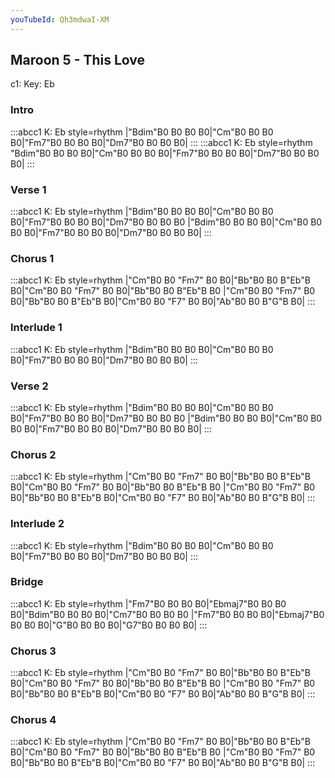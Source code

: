 ```yaml
---
youTubeId: Qh3mdwaI-XM
---
```


## Maroon 5 - This Love

c1: Key: Eb

### Intro

:::abcc1
K: Eb style=rhythm
|"Bdim"B0 B0 B0 B0|"Cm"B0 B0 B0 B0|"Fm7"B0 B0 B0 B0|"Dm7"B0 B0 B0 B0|
:::
:::abcc1
K: Eb style=rhythm
"Bdim"B0 B0 B0 B0|"Cm"B0 B0 B0 B0|"Fm7"B0 B0 B0 B0|"Dm7"B0 B0 B0 B0|
:::

### Verse 1

:::abcc1
K: Eb style=rhythm
|"Bdim"B0 B0 B0 B0|"Cm"B0 B0 B0 B0|"Fm7"B0 B0 B0 B0|"Dm7"B0 B0 B0 B0
|"Bdim"B0 B0 B0 B0|"Cm"B0 B0 B0 B0|"Fm7"B0 B0 B0 B0|"Dm7"B0 B0 B0 B0|
:::

### Chorus 1

:::abcc1
K: Eb style=rhythm
|"Cm"B0 B0 "Fm7" B0 B0|"Bb"B0 B0 B"Eb"B B0|"Cm"B0 B0 "Fm7" B0 B0|"Bb"B0 B0 B"Eb"B B0
|"Cm"B0 B0 "Fm7" B0 B0|"Bb"B0 B0 B"Eb"B B0|"Cm"B0 B0 "F7" B0 B0|"Ab"B0 B0 B"G"B B0|
:::

### Interlude 1

:::abcc1
K: Eb style=rhythm
|"Bdim"B0 B0 B0 B0|"Cm"B0 B0 B0 B0|"Fm7"B0 B0 B0 B0|"Dm7"B0 B0 B0 B0|
:::

### Verse 2

:::abcc1
K: Eb style=rhythm
|"Bdim"B0 B0 B0 B0|"Cm"B0 B0 B0 B0|"Fm7"B0 B0 B0 B0|"Dm7"B0 B0 B0 B0
|"Bdim"B0 B0 B0 B0|"Cm"B0 B0 B0 B0|"Fm7"B0 B0 B0 B0|"Dm7"B0 B0 B0 B0|
:::

### Chorus 2

:::abcc1
K: Eb style=rhythm
|"Cm"B0 B0 "Fm7" B0 B0|"Bb"B0 B0 B"Eb"B B0|"Cm"B0 B0 "Fm7" B0 B0|"Bb"B0 B0 B"Eb"B B0
|"Cm"B0 B0 "Fm7" B0 B0|"Bb"B0 B0 B"Eb"B B0|"Cm"B0 B0 "F7" B0 B0|"Ab"B0 B0 B"G"B B0|
:::

### Interlude 2

:::abcc1
K: Eb style=rhythm
|"Bdim"B0 B0 B0 B0|"Cm"B0 B0 B0 B0|"Fm7"B0 B0 B0 B0|"Dm7"B0 B0 B0 B0|
:::

### Bridge

:::abcc1
K: Eb style=rhythm
|"Fm7"B0 B0 B0 B0|"Ebmaj7"B0 B0 B0 B0|"Bdim"B0 B0 B0 B0|"Cm7"B0 B0 B0 B0
|"Fm7"B0 B0 B0 B0|"Ebmaj7"B0 B0 B0 B0|"G"B0 B0 B0 B0|"G7"B0 B0 B0 B0|
:::

### Chorus 3

:::abcc1
K: Eb style=rhythm
|"Cm"B0 B0 "Fm7" B0 B0|"Bb"B0 B0 B"Eb"B B0|"Cm"B0 B0 "Fm7" B0 B0|"Bb"B0 B0 B"Eb"B B0
|"Cm"B0 B0 "Fm7" B0 B0|"Bb"B0 B0 B"Eb"B B0|"Cm"B0 B0 "F7" B0 B0|"Ab"B0 B0 B"G"B B0|
:::

### Chorus 4

:::abcc1
K: Eb style=rhythm
|"Cm"B0 B0 "Fm7" B0 B0|"Bb"B0 B0 B"Eb"B B0|"Cm"B0 B0 "Fm7" B0 B0|"Bb"B0 B0 B"Eb"B B0
|"Cm"B0 B0 "Fm7" B0 B0|"Bb"B0 B0 B"Eb"B B0|"Cm"B0 B0 "F7" B0 B0|"Ab"B0 B0 B"G"B B0|
:::
